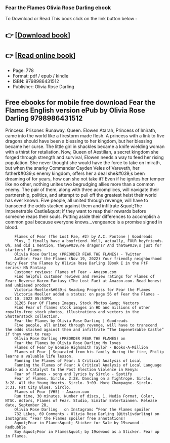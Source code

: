 ### Fear the Flames Olivia Rose Darling ebook

To Download or Read This book click on the link button below :

## 👉  [**[Download book](http://get-pdfs.com/download.php?group=book&from=github.com&id=652733&lnk=1081 "Download book")**]

## 👉  [**[Read online book](http://get-pdfs.com/download.php?group=book&from=github.com&id=652733&lnk=1081 "Read online book")**]


* Page: 778
* Format: pdf / epub / kindle
* ISBN: 9798986431512
* Publisher: Olivia Rose Darling



## Free ebooks for mobile free download Fear the Flames English version ePub by Olivia Rose Darling 9798986431512



Princess. Prisoner. Runaway. Queen. Elowen Atarah, Princess of Imirath, came into the world like a firestorm made flesh. A princess with a link to five dragons should have been a blessing to her kingdom, but her blessing became her curse. The little girl in shackles became a knife wielding woman with a thirst for retaliation. Now, Queen of Aestilian, a secret kingdom she forged through strength and survival, Elowen needs a way to feed her rising population. She never thought she would have the force to take on Imirath, but when the snarky Commander Cayden Veles of Vareveth, her father&amp;#039;s enemy kingdom, offers her a deal she&amp;#039;s been dreaming of for years, how can she not take it? Even if he ignites her temper like no other, nothing unites two begrudging allies more than a common enemy. The pair of them, along with three accomplices, will navigate their partnership, politics, and attempt to pull off the greatest heist their world has ever known. Five people, all united through revenge, will have to transcend the odds stacked against them and infiltrate &amp;quot;The Impenetrable Castle&amp;quot; if they want to reap their rewards before someone reaps their souls. Putting aside their differences to accomplish a common goal because everyone knows...vengeance is a promise signed in blood.


        Flames of Fear (The Lost Fae, #2) by A.C. Pontone | Goodreads
        Plus, I finally have a boyfriend. Well, actually, FOUR boyfriends. Oh, and did I mention, they&#039;re dragons? And that&#039;s just for starters! Flames 
        Olivia Rose Darling (PREORDER FEAR THE FLAMES) - Twitter
        Author: Fear the Flames (Nov 19, 2022) Your friendly neighborhood fairy Fear the Flames by Olivia Rose Darling (Book I in the FtF series) NA Fantasy 
        Customer reviews: Flames of Fear - Amazon.com
        Find helpful customer reviews and review ratings for Flames of Fear: Reverse Harem Fantasy (The Lost Fae) at Amazon.com. Read honest and unbiased product 
        Victoria Moeller&#039;s Reading Progress for Fear the Flames
        Victoria Moeller added a status: on page 56 of Fear the Flames - Oct 10, 2022 05:53PM.
        31205 Fear Of Flames Images, Stock Photos &amp; Vectors
        Find Fear of flames stock images in HD and millions of other royalty-free stock photos, illustrations and vectors in the Shutterstock collection.
        Fear the Flames by Olivia Rose Darling | Goodreads
        Five people, all united through revenge, will have to transcend the odds stacked against them and infiltrate “The Impenetrable Castle” if they want to reap 
        Olivia Rose Darling (PREORDER FEAR THE FLAMES) on
        Fear the Flames by Olivia Rose Darling My loves 
        Flames of Fear by Bonnie Highsmith Taylor - Books-A-Million
        Flames of Fear | Separated from his family during the fire, Philip learns a valuable life lesson.
        Fanning the Flames of Fear: A Critical Analysis of Local
        Fanning the Flames of Fear: A Critical Analysis of Local Language Radio as a Catalyst to the Post Election Violence in Kenya: 
        Fear of Flames - song and lyrics by Sirclo - Spotify
        Fear of Flames. Sirclo. 2:28. Dancing on a Tightrope. Sirclo. 3:28. All the Young Hearts. Sirclo. 3:09. More Champagne. Sirclo. 3:31. Fat City Blues. Sirclo.
        Flames of Fear [VHS] - Amazon.com
        Run time, ‎30 minutes. Number of discs, ‎1. Media Format, ‎Color, NTSC. Actors, ‎Flames of Fear. Studio, ‎Simitar Entertainmen. Release date, ‎September 28, 
        Olivia Rose Darling   on Instagram: “Fear the Flames spoiler
        732 Likes, 69 Comments - Olivia Rose Darling (@itslivdarling) on Instagram: “Fear the Flames spoiler free annotations!
        &quot;Fear in Flames&quot; Sticker for Sale by 19sewood - Redbubble
        Buy &quot;Fear in Flames&quot; by 19sewood as a Sticker. Fear up in Flames.
    




